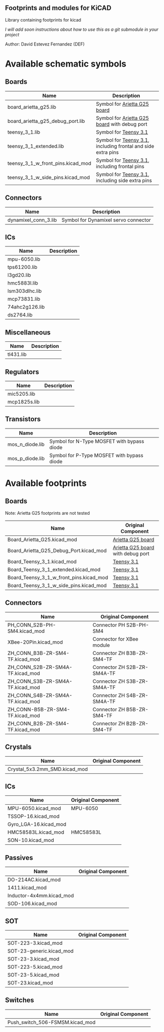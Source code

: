 Footprints and modules for KiCAD
--------------------------------------------------------------------------------
Library containing footprints for kicad

*I will add soon instructions about how to use this as a git submodule in your project*

Author: David Estevez Fernandez (DEF)

# Available schematic symbols #

## Boards ##
| Name | Description |
|------|-------------|
| board_arietta_g25.lib | Symbol for [Arietta G25 board](www.acmesystems.it/arietta) |
| board_arietta_g25_debug_port.lib | Symbol for [Arietta G25 board](www.acmesystems.it/arietta) with debug port |
| teensy_3_1.lib | Symbol for [Teensy 3.1](http://www.pjrc.com/teensy/teensy31.html) |
| teensy_3_1_extended.lib | Symbol for [Teensy 3.1](http://www.pjrc.com/teensy/teensy31.html), including frontal and side extra pins |
| teensy_3_1_w_front_pins.kicad_mod | Symbol for [Teensy 3.1](http://www.pjrc.com/teensy/teensy31.html), including frontal pins |
| teensy_3_1_w_side_pins.kicad_mod | Symbol for [Teensy 3.1](http://www.pjrc.com/teensy/teensy31.html), including side extra pins |

## Connectors ##
| Name | Description |
|------|-------------|
| dynamixel_conn_3.lib | Symbol for Dynamixel servo connector |

## ICs ##
| Name | Description |
|------|-------------|
| mpu-6050.lib | |
| tps61200.lib | |
| l3gd20.lib | |
| hmc5883l.lib | |
| lsm303dlhc.lib | |
| mcp73831.lib | |
| 74ahc2g126.lib | |
| ds2764.lib | |

## Miscellaneous ##
| Name | Description |
|------|-------------|
| tl431.lib | |

## Regulators ##
| Name | Description |
|------|-------------|
| mic5205.lib |  |
| mcp1825s.lib |  |

## Transistors ##
| Name | Description |
|------|-------------|
| mos_n_diode.lib | Symbol for N-Type MOSFET with bypass diode |
| mos_p_diode.lib | Symbol for P-Type MOSFET with bypass diode  |


# Available footprints #

## Boards ##
Note: Arietta G25 footprints are not tested

| Name |  Original Component |
|------|-------------|
| Board_Arietta_G25.kicad_mod | [Arietta G25 board](www.acmesystems.it/arietta)  |
| Board_Arietta_G25_Debug_Port.kicad_mod | [Arietta G25 board](www.acmesystems.it/arietta) with debug port  |
| Board_Teensy_3_1.kicad_mod | [Teensy 3.1](http://www.pjrc.com/teensy/teensy31.html) |
| Board_Teensy_3_1_extended.kicad_mod | [Teensy 3.1](http://www.pjrc.com/teensy/teensy31.html) |
| Board_Teensy_3_1_w_front_pins.kicad_mod | [Teensy 3.1](http://www.pjrc.com/teensy/teensy31.html) |
| Board_Teensy_3_1_w_side_pins.kicad_mod | [Teensy 3.1](http://www.pjrc.com/teensy/teensy31.html) |

## Connectors ##
| Name | Original Component |
|------|-------------|
| PH_CONN_S2B-PH-SM4.kicad_mod | Connector PH S2B-PH-SM4 |
| XBee-20Pin.kicad_mod | Connector for XBee module |
| ZH_CONN_B3B-ZR-SM4-TF.kicad_mod | Connector ZH B3B-ZR-SM4-TF |
| ZH_CONN_S2B-ZR-SM4A-TF.kicad_mod | Connector ZH S2B-ZR-SM4A-TF |
| ZH_CONN_S3B-ZR-SM4A-TF.kicad_mod | Connector ZH S3B-ZR-SM4A-TF  |
| ZH_CONN_S4B-ZR-SM4A-TF.kicad_mod | Connector ZH S4B-ZR-SM4A-TF |
| ZH_CONN-B5B-ZR-SM4-TF.kicad_mod | Connector ZH B5B-ZR-SM4-TF|
| ZH_CONN_B2B-ZR-SM4-TF.kicad_mod | Connector ZH B2B-ZR-SM4-TF|

## Crystals ##
| Name | Original Component |
|------|-------------|
| Crystal_5x3.2mm_SMD.kicad_mod |  |

## ICs ##
| Name |  Original Component |
|------|-------------|
| MPU-6050.kicad_mod | MPU-6050 |
| TSSOP-16.kicad_mod |  |
| Gyro_LGA-16.kicad_mod |  |
| HMC58583L.kicad_mod | HMC58583L |
| SON-10.kicad_mod |  |

## Passives ##
| Name | Original Component |
|------|-------------|
| DO-214AC.kicad_mod |  |
| 1411.kicad_mod |  |
| Inductor-4x4mm.kicad_mod |  |
| SOD-106.kicad_mod |  |

## SOT ##
| Name | Original Component |
|------|-------------|
| SOT-223-3.kicad_mod |  |
| SOT-23-generic.kicad_mod |  |
| SOT-23-3.kicad_mod |  |
| SOT-223-5.kicad_mod |  |
| SOT-23-5.kicad_mod |  |
| SOT-23.kicad_mod |  |

## Switches ##
| Name |  Original Component |
|------|-------------|
| Push_switch_506-FSMSM.kicad_mod |  |

